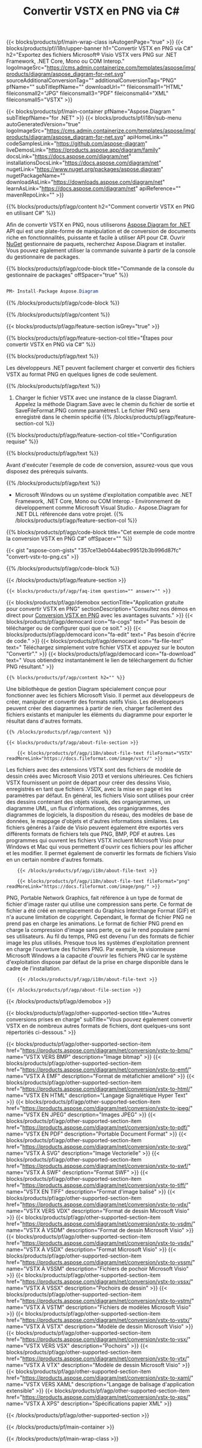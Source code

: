 ﻿---
title: Convertir VSTX en PNG via C# 
weight: 2320
url: /fr/net/conversion/vstx-to-png/ 
description: Exemple de code pour la conversion VSTX en PNG C#. Utilisez API exemple de code pour la conversion de fichiers VSTX par lots en PNG dans VB.NET, Asp.NET ou toute application basée sur .NET.
---
{{< blocks/products/pf/main-wrap-class isAutogenPage="true" >}}
{{< blocks/products/pf/i18n/upper-banner h1="Convertir VSTX en PNG via C#" h2="Exportez des fichiers Microsoft® Visio VSTX vers PNG sur .NET Framework, .NET Core, Mono ou COM Interop." logoImageSrc="https://cms.admin.containerize.com/templates/aspose/img/products/diagram/aspose_diagram-for-net.svg" sourceAdditionalConversionTag="" additionalConversionTag="PNG" pfName="" subTitlepfName="" downloadUrl="" fileiconsmall1="HTML" fileiconsmall2="JPG" fileiconsmall3="PDF" fileiconsmall4="XML" fileiconsmall5="VSTX" >}}

{{< blocks/products/pf/main-container pfName="Aspose.Diagram " subTitlepfName="for .NET" >}}
{{< blocks/products/pf/i18n/sub-menu autoGeneratedVersion="true" logoImageSrc="https://cms.admin.containerize.com/templates/aspose/img/products/diagram/aspose_diagram-for-net.svg" apiHomeLink="" codeSamplesLink="https://github.com/aspose-diagram" liveDemosLink="https://products.aspose.app/diagram/family" docsLink="https://docs.aspose.com/diagram/net" installationsDocsLink="https://docs.aspose.com/diagram/net" nugetLink="https://www.nuget.org/packages/aspose.diagram" nugetPackageName="" downloadAsLink="https://downloads.aspose.com/diagram/net" learnAsLink="https://docs.aspose.com/diagram/net" apiReference="" mavenRepoLink="" >}}

{{% blocks/products/pf/agp/content h2="Comment convertir VSTX en PNG en utilisant C#" %}}

 Afin de convertir VSTX en PNG, nous utiliserons
 [Aspose.Diagram for .NET](https://products.aspose.com/diagram/net) 
 API qui est une plate-forme de manipulation et de conversion de documents riche en fonctionnalités, puissante et facile à utiliser API pour C#. Ouvrir
 [NuGet](https://www.nuget.org/packages/aspose.diagram) 
 gestionnaire de paquets, recherchez
 Aspose.Diagram 
 et installer. Vous pouvez également utiliser la commande suivante à partir de la console du gestionnaire de packages.

{{% blocks/products/pf/agp/code-block title="Commande de la console du gestionnaire de packages" offSpacer="true" %}}

```cs

PM> Install-Package Aspose.Diagram


```

{{% /blocks/products/pf/agp/code-block %}}

{{% /blocks/products/pf/agp/content %}}

{{< blocks/products/pf/agp/feature-section isGrey="true" >}}

{{% blocks/products/pf/agp/feature-section-col title="Étapes pour convertir VSTX en PNG via C#" %}}

{{% blocks/products/pf/agp/text %}}

 Les développeurs .NET peuvent facilement charger et convertir des fichiers VSTX au format PNG en quelques lignes de code seulement.

{{% /blocks/products/pf/agp/text %}}

1. Charger le fichier VSTX avec une instance de la classe Diagram1. Appelez la méthode Diagram.Save avec le chemin du fichier de sortie et SaveFileFormat.PNG comme paramètres1. Le fichier PNG sera enregistré dans le chemin spécifié
{{% /blocks/products/pf/agp/feature-section-col %}}

{{% blocks/products/pf/agp/feature-section-col title="Configuration requise" %}}

{{% blocks/products/pf/agp/text %}}

 Avant d'exécuter l'exemple de code de conversion, assurez-vous que vous disposez des prérequis suivants.

{{% /blocks/products/pf/agp/text %}}

- Microsoft Windows ou un système d'exploitation compatible avec .NET Framework, .NET Core, Mono ou COM Interop.- Environnement de développement comme Microsoft Visual Studio.- Aspose.Diagram for .NET DLL référencée dans votre projet.
{{% /blocks/products/pf/agp/feature-section-col %}}

{{% blocks/products/pf/agp/code-block title="Cet exemple de code montre la conversion VSTX en PNG C#" offSpacer="" %}}

{{< gist "aspose-com-gists" "357ce13eb044abec99512b3b996d87fc" "convert-vstx-to-png.cs" >}}

{{% /blocks/products/pf/agp/code-block %}}

{{< /blocks/products/pf/agp/feature-section >}}

    {{< blocks/products/pf/agp/faq-item question="" answer="" >}}
 

<!-- aboutfile Starts -->

{{< blocks/products/pf/agp/demobox sectionTitle="Application gratuite pour convertir VSTX en PNG" sectionDescription="Consultez nos démos en direct pour [Conversion VSTX en PNG](https://products.aspose.app/diagram/conversion/vstx-to-png) avec les avantages suivants." >}}
        {{< blocks/products/pf/agp/democard icon="fa-cogs" text=" Pas besoin de télécharger ou de configurer quoi que ce soit." >}}
        {{< blocks/products/pf/agp/democard icon="fa-edit" text=" Pas besoin d\'écrire de code." >}}
        {{< blocks/products/pf/agp/democard icon="fa-file-text" text=" Téléchargez simplement votre fichier VSTX et appuyez sur le bouton \"Convertir\"." >}}
        {{< blocks/products/pf/agp/democard icon="fa-download" text=" Vous obtiendrez instantanément le lien de téléchargement du fichier PNG résultant." >}}

    {{% blocks/products/pf/agp/content h2="" %}}

 Une bibliothèque de gestion Diagram spécialement conçue pour fonctionner avec les fichiers Microsoft Visio. Il permet aux développeurs de créer, manipuler et convertir des formats natifs Visio. Les développeurs peuvent créer des diagrammes à partir de rien, charger facilement des fichiers existants et manipuler les éléments du diagramme pour exporter le résultat dans d'autres formats.



    {{% /blocks/products/pf/agp/content %}}

    {{< blocks/products/pf/agp/about-file-section >}}

        {{< blocks/products/pf/agp/i18n/about-file-text fileFormat="VSTX" readMoreLink="https://docs.fileformat.com/image/vstx/" >}}
Les fichiers avec des extensions VSTX sont des fichiers de modèle de dessin créés avec Microsoft Visio 2013 et versions ultérieures. Ces fichiers VSTX fournissent un point de départ pour créer des dessins Visio, enregistrés en tant que fichiers .VSDX, avec la mise en page et les paramètres par défaut. En général, les fichiers Visio sont utilisés pour créer des dessins contenant des objets visuels, des organigrammes, un diagramme UML, un flux d'informations, des organigrammes, des diagrammes de logiciels, la disposition du réseau, des modèles de base de données, le mappage d'objets et d'autres informations similaires. Les fichiers générés à l'aide de Visio peuvent également être exportés vers différents formats de fichiers tels que PNG, BMP, PDF et autres. Les programmes qui ouvrent les fichiers VSTX incluent Microsoft Visio pour Windows et Mac qui vous permettent d'ouvrir ces fichiers pour les afficher et les modifier. Il permet également de convertir les formats de fichiers Visio en un certain nombre d'autres formats.

        {{< /blocks/products/pf/agp/i18n/about-file-text >}}

        {{< blocks/products/pf/agp/i18n/about-file-text fileFormat="png" readMoreLink="https://docs.fileformat.com/image/png/" >}}
PNG, Portable Network Graphics, fait référence à un type de format de fichier d'image raster qui utilise une compression sans perte. Ce format de fichier a été créé en remplacement du Graphics Interchange Format (GIF) et n'a aucune limitation de copyright. Cependant, le format de fichier PNG ne prend pas en charge les animations. Le format de fichier PNG prend en charge la compression d'image sans perte, ce qui le rend populaire parmi ses utilisateurs. Au fil du temps, PNG est devenu l'un des formats de fichier image les plus utilisés. Presque tous les systèmes d'exploitation prennent en charge l'ouverture des fichiers PNG. Par exemple, la visionneuse Microsoft Windows a la capacité d'ouvrir les fichiers PNG car le système d'exploitation dispose par défaut de la prise en charge disponible dans le cadre de l'installation.

        {{< /blocks/products/pf/agp/i18n/about-file-text >}}

    {{< /blocks/products/pf/agp/about-file-section >}}

{{< /blocks/products/pf/agp/demobox >}}

<!-- aboutfile Ends -->

{{< blocks/products/pf/agp/other-supported-section title="Autres conversions prises en charge" subTitle="Vous pouvez également convertir VSTX en de nombreux autres formats de fichiers, dont quelques-uns sont répertoriés ci-dessous." >}}

{{< blocks/products/pf/agp/other-supported-section-item href="https://products.aspose.com/diagram/net/conversion/vstx-to-bmp/" name="VSTX VERS BMP" description="Image bitmap" >}}
{{< blocks/products/pf/agp/other-supported-section-item href="https://products.aspose.com/diagram/net/conversion/vstx-to-emf/" name="VSTX À EMF" description="Format de métafichier amélioré" >}}
{{< blocks/products/pf/agp/other-supported-section-item href="https://products.aspose.com/diagram/net/conversion/vstx-to-html/" name="VSTX EN HTML" description="Langage Signalétique Hyper Text" >}}
{{< blocks/products/pf/agp/other-supported-section-item href="https://products.aspose.com/diagram/net/conversion/vstx-to-jpeg/" name="VSTX EN JPEG" description="Images JPEG" >}}
{{< blocks/products/pf/agp/other-supported-section-item href="https://products.aspose.com/diagram/net/conversion/vstx-to-pdf/" name="VSTX EN PDF" description="Portable Document Format" >}}
{{< blocks/products/pf/agp/other-supported-section-item href="https://products.aspose.com/diagram/net/conversion/vstx-to-svg/" name="VSTX À SVG" description="Image Vectorielle" >}}
{{< blocks/products/pf/agp/other-supported-section-item href="https://products.aspose.com/diagram/net/conversion/vstx-to-swf/" name="VSTX À SWF" description="Format SWF" >}}
{{< blocks/products/pf/agp/other-supported-section-item href="https://products.aspose.com/diagram/net/conversion/vstx-to-tiff/" name="VSTX EN TIFF" description="Format d\'image balisé" >}}
{{< blocks/products/pf/agp/other-supported-section-item href="https://products.aspose.com/diagram/net/conversion/vstx-to-vdx/" name="VSTX VERS VDX" description="Format de dessin Microsoft Visio" >}}
{{< blocks/products/pf/agp/other-supported-section-item href="https://products.aspose.com/diagram/net/conversion/vstx-to-vsdm/" name="VSTX À VSDM" description="Format de dessin Microsoft Visio" >}}
{{< blocks/products/pf/agp/other-supported-section-item href="https://products.aspose.com/diagram/net/conversion/vstx-to-vsdx/" name="VSTX À VSDX" description="Format Microsoft Visio" >}}
{{< blocks/products/pf/agp/other-supported-section-item href="https://products.aspose.com/diagram/net/conversion/vstx-to-vssm/" name="VSTX À VSSM" description="Fichiers de pochoir Microsoft Visio" >}}
{{< blocks/products/pf/agp/other-supported-section-item href="https://products.aspose.com/diagram/net/conversion/vstx-to-vssx/" name="VSTX À VSSX" description="Pochoirs de dessin" >}}
{{< blocks/products/pf/agp/other-supported-section-item href="https://products.aspose.com/diagram/net/conversion/vstx-to-vstm/" name="VSTX À VSTM" description="Fichiers de modèles Microsoft Visio" >}}
{{< blocks/products/pf/agp/other-supported-section-item href="https://products.aspose.com/diagram/net/conversion/vstx-to-vstx/" name="VSTX À VSTX" description="Modèle de dessin Microsoft Visio" >}}
{{< blocks/products/pf/agp/other-supported-section-item href="https://products.aspose.com/diagram/net/conversion/vstx-to-vsx/" name="VSTX VERS VSX" description="Pochoirs" >}}
{{< blocks/products/pf/agp/other-supported-section-item href="https://products.aspose.com/diagram/net/conversion/vstx-to-vtx/" name="VSTX À VTX" description="Modèle de dessin Microsoft Visio" >}}
{{< blocks/products/pf/agp/other-supported-section-item href="https://products.aspose.com/diagram/net/conversion/vstx-to-xaml/" name="VSTX VERS XAML" description="Langage de balisage d\'application extensible" >}}
{{< blocks/products/pf/agp/other-supported-section-item href="https://products.aspose.com/diagram/net/conversion/vstx-to-xps/" name="VSTX À XPS" description="Spécifications papier XML" >}}

{{< /blocks/products/pf/agp/other-supported-section >}}

{{< /blocks/products/pf/main-container >}}
    
{{< /blocks/products/pf/main-wrap-class >}}